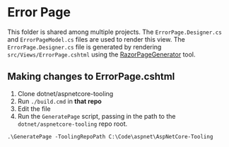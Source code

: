 # Error Page

This folder is shared among multiple projects. The `ErrorPage.Designer.cs` and `ErrorPageModel.cs` files are used to render this view. The `ErrorPage.Designer.cs` file is generated by rendering `src/Views/ErrorPage.cshtml` using the [RazorPageGenerator](https://github.com/dotnet/aspnetcore-tooling/tree/master/src/Razor/src/RazorPageGenerator) tool.

## Making changes to ErrorPage.cshtml

1. Clone dotnet/aspnetcore-tooling
1. Run `./build.cmd` in **that repo**
1. Edit the file
1. Run the `GeneratePage` script, passing in the path to the `dotnet/aspnetcore-tooling` repo root.

```
.\GeneratePage -ToolingRepoPath C:\Code\aspnet\AspNetCore-Tooling
```
